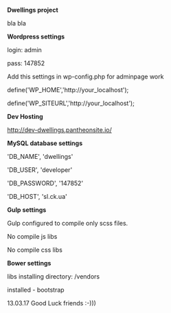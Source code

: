 **Dwellings project**

bla bla

**Wordpress settings**

login: admin

pass: 147852

Add this settings in wp-config.php for adminpage work

define('WP_HOME','http://your_localhost');

define('WP_SITEURL','http://your_localhost');

**Dev Hosting**

http://dev-dwellings.pantheonsite.io/

**MySQL database settings**

'DB_NAME', 'dwellings'

'DB_USER', 'developer'

'DB_PASSWORD', '147852'

'DB_HOST', 'sl.ck.ua'


**Gulp settings**

Gulp configured to compile only scss files. 

No compile js libs

No compile css libs




**Bower settings**

libs installing directory: /vendors  

installed - bootstrap



13.03.17  Good Luck friends :-)))